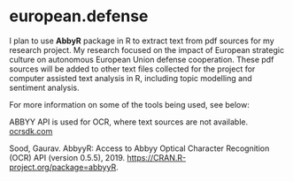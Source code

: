 # european.defense

I plan to use **AbbyR** package in R to extract text from pdf sources for my research project. My research focused on the impact of European strategic culture on autonomous European Union defense cooperation. These pdf sources will be added to other text files collected for the project for computer assisted text analysis in R, including topic modelling and sentiment analysis.

For more information on some of the tools being used, see below:

ABBYY API is used for OCR, where text sources are not available. [ocrsdk.com](https://ocrsdk.com)

Sood, Gaurav. AbbyyR: Access to Abbyy Optical Character Recognition (OCR) API (version 0.5.5), 2019. https://CRAN.R-project.org/package=abbyyR.
